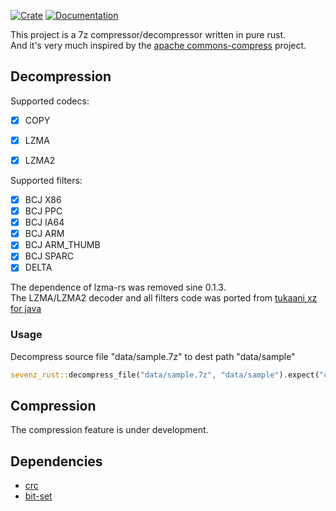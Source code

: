 [![Crate](https://img.shields.io/crates/v/sevenz-rust.svg)](https://crates.io/crates/sevenz-rust)
 [![Documentation](https://docs.rs/sevenz-rust/badge.svg)](https://docs.rs/sevenz-rust)
 
This project is a 7z compressor/decompressor written in pure rust.<br/>
And it's very much inspired by the [apache commons-compress](https://commons.apache.org/proper/commons-compress/) project.

## Decompression

Supported codecs:
 - [x] COPY
 - [x] LZMA
 - [x] LZMA2


Supported filters:
 - [x] BCJ X86
 - [x] BCJ PPC
 - [x] BCJ IA64
 - [x] BCJ ARM
 - [x] BCJ ARM_THUMB
 - [x] BCJ SPARC
 - [x] DELTA

The dependence of lzma-rs was removed sine 0.1.3.<br>
The LZMA/LZMA2 decoder and all filters code was ported from [tukaani xz for java](https://tukaani.org/xz/java.html)


### Usage

Decompress source file "data/sample.7z" to dest path "data/sample"

```rust
sevenz_rust::decompress_file("data/sample.7z", "data/sample").expect("complete");
```
## Compression
The compression feature is under development.

## Dependencies
- [crc](https://crates.io/crates/crc)
- [bit-set](https://crates.io/crates/bit-set)
